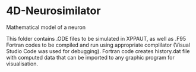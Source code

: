 # 4D-Neurosimilator
Mathematical model of a neuron

This folder contains .ODE files to be simulated in XPPAUT, as well as .F95 Fortran codes to be compiled and run using appropriate complilator (Visual Studio Code was used for debugging).
Fortran code creates history.dat file with computed data that can be imported to any graphic program for visualisation.
